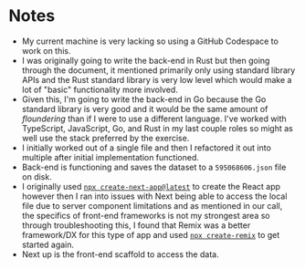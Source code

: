 # Notes

* My current machine is very lacking so using a GitHub Codespace to work on this.
* I was originally going to write the back-end in Rust but then going through the document, it mentioned primarily only using standard library APIs and the Rust standard library is very low level which would make a lot of "basic" functionality more involved.
* Given this, I'm going to write the back-end in Go because the Go standard library is very good and it would be the same amount of _floundering_ than if I were to use a different language. I've worked with TypeScript, JavaScript, Go, and Rust in my last couple roles so might as well use the stack preferred by the exercise.
* I initially worked out of a single file and then I refactored it out into multiple after initial implementation functioned.
* Back-end is functioning and saves the dataset to a `595068606.json` file on disk.
* I originally used [`npx create-next-app@latest`](https://react.dev/learn/start-a-new-react-project#nextjs-pages-router) to create the React app however then I ran into issues with Next being able to access the local file due to server component limitations and as mentioned in our call, the specifics of front-end frameworks is not my strongest area so through troubleshooting this, I found that Remix was a better framework/DX for this type of app and used [`npx create-remix`](https://react.dev/learn/start-a-new-react-project#remix) to get started again.
* Next up is the front-end scaffold to access the data. 